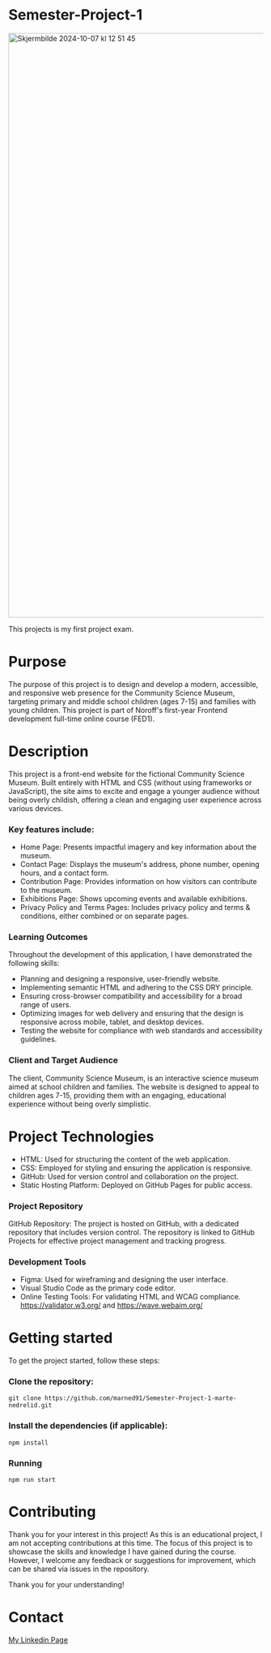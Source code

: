 # Semester-Project-1
<img width="1153" alt="Skjermbilde 2024-10-07 kl  12 51 45" src="https://github.com/user-attachments/assets/3f517f9d-f06a-4d52-81a0-be5003b55a0b">

This projects is my first project exam. 

# Purpose
The purpose of this project is to design and develop a modern, accessible, and responsive web presence for the Community Science Museum, targeting primary and middle school children (ages 7-15) and families with young children. This project is part of Noroff's first-year Frontend development full-time online course (FED1).

# Description
This project is a front-end website for the fictional Community Science Museum. Built entirely with HTML and CSS (without using frameworks or JavaScript), the site aims to excite and engage a younger audience without being overly childish, offering a clean and engaging user experience across various devices.

### Key features include:
- Home Page: Presents impactful imagery and key information about the museum.
- Contact Page: Displays the museum's address, phone number, opening hours, and a contact form.
- Contribution Page: Provides information on how visitors can contribute to the museum.
- Exhibitions Page: Shows upcoming events and available exhibitions.
- Privacy Policy and Terms Pages: Includes privacy policy and terms & conditions, either combined or on separate pages.

### Learning Outcomes
Throughout the development of this application, I have demonstrated the following skills:

- Planning and designing a responsive, user-friendly website.
- Implementing semantic HTML and adhering to the CSS DRY principle.
- Ensuring cross-browser compatibility and accessibility for a broad range of users.
- Optimizing images for web delivery and ensuring that the design is responsive across mobile, tablet, and desktop devices.
- Testing the website for compliance with web standards and accessibility guidelines.

### Client and Target Audience
The client, Community Science Museum, is an interactive science museum aimed at school children and families. The website is designed to appeal to children ages 7-15, providing them with an engaging, educational experience without being overly simplistic.

# Project Technologies
- HTML: Used for structuring the content of the web application.
- CSS: Employed for styling and ensuring the application is responsive.
- GitHub: Used for version control and collaboration on the project.
- Static Hosting Platform: Deployed on GitHub Pages for public access.

### Project Repository
GitHub Repository: The project is hosted on GitHub, with a dedicated repository that includes version control. The repository is linked to GitHub Projects for effective project management and tracking progress.

### Development Tools
- Figma: Used for wireframing and designing the user interface.
- Visual Studio Code as the primary code editor.
- Online Testing Tools: For validating HTML and WCAG compliance. https://validator.w3.org/ and https://wave.webaim.org/

# Getting started

To get the project started, follow these steps:

### Clone the repository:
```git clone https://github.com/marned91/Semester-Project-1-marte-nedrelid.git```

### Install the dependencies (if applicable):
```npm install```

### Running
```npm run start```

# Contributing
Thank you for your interest in this project! As this is an educational project, I am not accepting contributions at this time. The focus of this project is to showcase the skills and knowledge I have gained during the course. However, I welcome any feedback or suggestions for improvement, which can be shared via issues in the repository.

Thank you for your understanding!

# Contact
[My Linkedin Page](https://www.linkedin.com/in/marte-n-18aab5101/)

